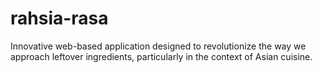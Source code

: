 # rahsia-rasa
Innovative web-based application designed to revolutionize the way we approach leftover ingredients, particularly in the context of Asian cuisine.
